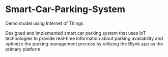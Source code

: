 # Smart-Car-Parking-System
Demo model using Internet of Things

Designed and implemented smart car parking system that uses IoT technologies to provide real-time information about parking availability and optimize the parking management process by utilizing the Blynk app as the primary platform.

